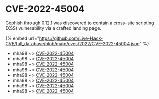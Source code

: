 # CVE-2022-45004

Gophish through 0.12.1 was discovered to contain a cross-site scripting (XSS) vulnerability via a crafted landing page.

{% embed url="https://github.com/Live-Hack-CVE/full_database/blob/main/cves/2022/CVE-2022-45004.json" %}


* mha98 ~> [CVE-2022-45004](https://www.alice-snow.ru/2022/database/cve-2022-45004/cve-2022-45004-mha98)
* mha98 ~> [CVE-2022-45004](https://www.alice-snow.ru/2022/database/cve-2022-45004/cve-2022-45004-mha98)
* mha98 ~> [CVE-2022-45004](https://www.alice-snow.ru/2022/database/cve-2022-45004/cve-2022-45004-mha98)
* mha98 ~> [CVE-2022-45004](https://www.alice-snow.ru/2022/database/cve-2022-45004/cve-2022-45004-mha98)
* mha98 ~> [CVE-2022-45004](https://www.alice-snow.ru/2022/database/cve-2022-45004/cve-2022-45004-mha98)
* mha98 ~> [CVE-2022-45004](https://www.alice-snow.ru/2022/database/cve-2022-45004/cve-2022-45004-mha98)
* mha98 ~> [CVE-2022-45004](https://www.alice-snow.ru/2022/database/cve-2022-45004/cve-2022-45004-mha98)
* mha98 ~> [CVE-2022-45004](https://www.alice-snow.ru/2022/database/cve-2022-45004/cve-2022-45004-mha98)